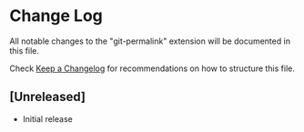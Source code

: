 # Change Log

All notable changes to the "git-permalink" extension will be documented in this file.

Check [Keep a Changelog](http://keepachangelog.com/) for recommendations on how to structure this file.

## [Unreleased]

- Initial release